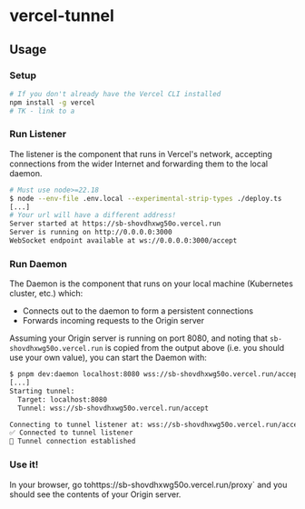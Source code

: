 # vercel-tunnel

## Usage

### Setup

```bash
# If you don't already have the Vercel CLI installed
npm install -g vercel
# TK - link to a
```

### Run Listener

The listener is the component that runs in Vercel's network, accepting connections from the wider Internet and forwarding them to the local daemon.

```bash
# Must use node>=22.18
$ node --env-file .env.local --experimental-strip-types ./deploy.ts
[...]
# Your url will have a different address!
Server started at https://sb-shovdhxwg50o.vercel.run
Server is running on http://0.0.0.0:3000
WebSocket endpoint available at ws://0.0.0.0:3000/accept
```

### Run Daemon

The Daemon is the component that runs on your local machine (Kubernetes cluster, etc.) which:
* Connects out to the daemon to form a persistent connections
* Forwards incoming requests to the Origin server

Assuming your Origin server is running on port 8080, and noting that `sb-shovdhxwg50o.vercel.run` is copied from the output above (i.e. you should use your own value), you can start the Daemon with:

```bash
$ pnpm dev:daemon localhost:8080 wss://sb-shovdhxwg50o.vercel.run/accept
[...]
Starting tunnel:
  Target: localhost:8080
  Tunnel: wss://sb-shovdhxwg50o.vercel.run/accept

Connecting to tunnel listener at: wss://sb-shovdhxwg50o.vercel.run/accept
✅ Connected to tunnel listener
🔗 Tunnel connection established
```

### Use it!

In your browser, go tohttps://sb-shovdhxwg50o.vercel.run/proxy` and you should see the contents of your Origin server.
